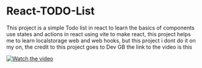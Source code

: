# React-TODO-List
This project is a simple Todo list in react to learn the basics of components use states and actions in react using vite to make react, 
this project helps me to learn localstorage web and web hooks, but this project i dont do it on my on, the credit to this project goes to Dev GB
the link to the video is this



[![Watch the video](https://img.youtube.com/vi/36a__1Vn6B8/0.jpg)](https://www.youtube.com/watch?v=36a__1Vn6B8)

